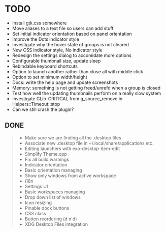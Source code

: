 # TODO

+ Install gtk.css somewhere
+ Move aliases to a text file so users can add stuff
+ Set initial indicator orientation based on panel orientation
+ Improve the Dots indicator style
+ Investigate why the hover state of groups is not cleared
+ New CSS indicator style, No indicator style
+ Redesign the settings dialog to accomidate more options
+ Configurable thumbnail size, update sleep
+ Rebindable keyboard shortcuts
+ Option to launch another rather than close all with middle click
+ Option to set minimum width/height
+ Docs: write the help page and update screenshots
+ Memory: something is not getting freed/unrefd when a group is closed
+ Test how well the updating thumbnails perform on a really slow system
+ Investigate GLib-CRITICAL from g_source_remove in Helpers::Timeout::stop
+ Can we still crash the plugin?

## DONE

> + Make sure we are finding all the .desktop files
> + Associate new .desktop file in ~/.local/share/applications etc.
> + Editing launchers with exo-desktop-item-edit
> + Simplify Theme.cpp
> + Fix all build warnings
> + Indicator orientation
> + Basic orientation managing
> + Show only windows from active workspace
> + i18n
> + Settings UI
> + Basic workspaces managing
> + Drop down list of windows
> + Icon resizing
> + Pinable dock buttons
> + CSS class
> + Button reordering (d n'd)
> + XDG Desktop Files integration
